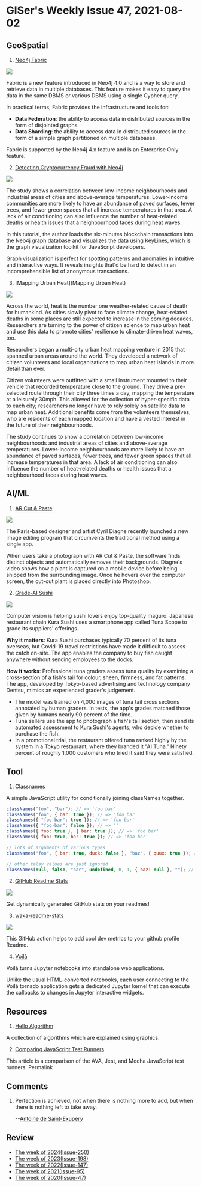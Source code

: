 # GISer's Weekly Issue 47, 2021-08-02

## GeoSpatial

1. [Neo4j Fabric](https://neo4j.com/blog/getting-started-with-neo4j-fabric/)

![](https://external-content.duckduckgo.com/iu/?u=https%3A%2F%2Fwww.tigergraph.com%2Fwp-content%2Fuploads%2F2020%2F02%2Fneo4j_fabric.png&f=1&nofb=1)

Fabric is a new feature introduced in Neo4j 4.0 and is a way to store and retrieve data in multiple databases. This feature makes it easy to query the data in the same DBMS or various DBMS using a single Cypher query.

In practical terms, Fabric provides the infrastructure and tools for:

- **Data Federation**: the ability to access data in distributed sources in the form of disjointed graphs.
- **Data Sharding**: the ability to access data in distributed sources in the form of a simple graph partitioned on multiple databases.

Fabric is supported by the Neo4j 4.x feature and is an Enterprise Only feature.

2. [Detecting Cryptocurrency Fraud with Neo4j](https://neo4j.com/blog/detecting-cryptocurrency-fraud-with-neo4j/)

![](https://dist.neo4j.com/wp-content/uploads/20200327112743/image8-1.png)

The study shows a correlation between low-income neighbourhoods and industrial areas of cities and above-average temperatures. Lower-income communities are more likely to have an abundance of paved surfaces, fewer trees, and fewer green spaces that all increase temperatures in that area. A lack of air conditioning can also influence the number of heat-related deaths or health issues that a neighbourhood faces during heat waves.

In this tutorial, the author loads the six-minutes blockchain transactions into the Neo4j graph database and visualizes the data using [KeyLines](https://cambridge-intelligence.com/keylines/), which is the graph visualization toolkit for JavaScript developers.

Graph visualization is perfect for spotting patterns and anomalies in intuitive and interactive ways. It reveals insights that'd be hard to detect in an incomprehensible list of anonymous transactions.

3. [Mapping Urban Heat](Mapping Urban Heat)

![](https://i2.wp.com/www.gislounge.com/wp-content/uploads/2020/08/Richmond-heat-map-urban.png?w=684&ssl=1)

Across the world, heat is the number one weather-related cause of death for humankind. As cities slowly pivot to face climate change, heat-related deaths in some places are still expected to increase in the coming decades. Researchers are turning to the power of citizen science to map urban heat and use this data to promote cities' resilience to climate-driven heat waves, too.

Researchers began a multi-city urban heat mapping venture in 2015 that spanned urban areas around the world. They developed a network of citizen volunteers and local organizations to map urban heat islands in more detail than ever.

Citizen volunteers were outfitted with a small instrument mounted to their vehicle that recorded temperature close to the ground. They drive a pre-selected route through their city three times a day, mapping the temperature at a leisurely 30mph. This allowed for the collection of hyper-specific data to each city; researchers no longer have to rely solely on satellite data to map urban heat. Additional benefits come from the volunteers themselves, who are residents of each mapped location and have a vested interest in the future of their neighbourhoods.

The study continues to show a correlation between low-income neighbourhoods and industrial areas of cities and above-average temperatures. Lower-income neighbourhoods are more likely to have an abundance of paved surfaces, fewer trees, and fewer green spaces that all increase temperatures in that area. A lack of air conditioning can also influence the number of heat-related deaths or health issues that a neighbourhood faces during heat waves.

## AI/ML

1. [AR Cut & Paste](https://github.com/cyrildiagne/ar-cutpaste)

![](https://external-content.duckduckgo.com/iu/?u=https%3A%2F%2Fwww.thisiscolossal.com%2Fwp-content%2Fuploads%2F2020%2F05%2Fcopy-paste.gif&f=1&nofb=1)

The Paris-based designer and artist Cyril Diagne recently launched a new image editing program that circumvents the traditional method using a single app.

When users take a photograph with AR Cut & Paste, the software finds distinct objects and automatically removes their backgrounds. Diagne's video shows how a plant is captured on a mobile device before being snipped from the surrounding image. Once he hovers over the computer screen, the cut-out plant is placed directly into Photoshop.

2. [Grade-AI Sushi](https://blog.deeplearning.ai/blog/the-batch-gpt-3-gone-wild-covid-tech-roundup-ai-for-sushi-video-classification-on-steroids)

![](https://blog.deeplearning.ai/hubfs/Tunascope.gif)

Computer vision is helping sushi lovers enjoy top-quality maguro. Japanese restaurant chain Kura Sushi uses a smartphone app called Tuna Scope to grade its suppliers' offerings.

**Why it matters**: Kura Sushi purchases typically 70 percent of its tuna overseas, but Covid-19 travel restrictions have made it difficult to assess the catch on-site. The app enables the company to buy fish caught anywhere without sending employees to the docks.

**How it works**: Professional tuna graders assess tuna quality by examining a cross-section of a fish's tail for colour, sheen, firmness, and fat patterns. The app, developed by Tokyo-based advertising and technology company Dentsu, mimics an experienced grader's judgement.

- The model was trained on 4,000 images of tuna tail cross sections annotated by human graders. In tests, the app's grades matched those given by humans nearly 90 percent of the time.
- Tuna sellers use the app to photograph a fish's tail section, then send its automated assessment to Kura Sushi's agents, who decide whether to purchase the fish.
- In a promotional trial, the restaurant offered tuna ranked highly by the system in a Tokyo restaurant, where they branded it "AI Tuna." Ninety percent of roughly 1,000 customers who tried it said they were satisfied.

## Tool

1. [Classnames](https://github.com/JedWatson/classnames)

A simple JavaScript utility for conditionally joining classNames together.

```js
classNames("foo", "bar"); // => 'foo bar'
classNames("foo", { bar: true }); // => 'foo bar'
classNames({ "foo-bar": true }); // => 'foo-bar'
classNames({ "foo-bar": false }); // => ''
classNames({ foo: true }, { bar: true }); // => 'foo bar'
classNames({ foo: true, bar: true }); // => 'foo bar'

// lots of arguments of various types
classNames("foo", { bar: true, duck: false }, "baz", { quux: true }); // => 'foo bar baz quux'

// other falsy values are just ignored
classNames(null, false, "bar", undefined, 0, 1, { baz: null }, ""); // => 'bar 1'
```

2. [GitHub Readme Stats](https://github.com/anuraghazra/github-readme-stats)

![](https://camo.githubusercontent.com/5bfcb715afe67fc2e0174b0275ed2fe1a5ce1f32/68747470733a2f2f7265732e636c6f7564696e6172792e636f6d2f616e7572616768617a72612f696d6167652f75706c6f61642f76313539353137343533362f6772732d7468656d65735f6c34796e6a612e706e67)

Get dynamically generated GitHub stats on your readmes!

3. [waka-readme-stats](https://github.com/anmol098/waka-readme-stats)

![](https://user-images.githubusercontent.com/25841814/79395484-5081ae80-7fac-11ea-9e27-ac91472e31dd.png)

This GitHub action helps to add cool dev metrics to your github profile Readme.

4. [Voilà](https://github.com/voila-dashboards/voila)

Voilà turns Jupyter notebooks into standalone web applications.

Unlike the usual HTML-converted notebooks, each user connecting to the Voilà tornado application gets a dedicated Jupyter kernel that can execute the callbacks to changes in Jupyter interactive widgets.

## Resources

1. [Hello Algorithm](https://github.com/geekxh/hello-algorithm)

A collection of algorithms which are explained using graphics.

2. [Comparing JavaScript Test Runners](https://github.com/scraggo/comparing-javascript-test-runners/blob/master/README.md)

This article is a comparison of the AVA, Jest, and Mocha JavaScript test runners. Permalink

## Comments

1. Perfection is achieved, not when there is nothing more to add, but when there is nothing left to take away.

   --[Antoine de Saint-Exupery](https://www.brainyquote.com/quotes/antoine_de_saintexupery_103610)

## Review

- [The week of 2024(Issue-250)](../2024/issue-250.md)
- [The week of 2023(Issue-198)](../2023/issue-198.md)
- [The week of 2022(Issue-147)](../2022/issue-147.md)
- [The week of 2021(Issue-95)](../2021/issue-95.md)
- [The week of 2020(Issue-47)](../2020/issue-47.md)
